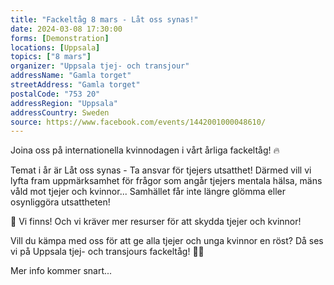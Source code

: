 ```yaml
---
title: "Fackeltåg 8 mars - Låt oss synas!"
date: 2024-03-08 17:30:00
forms: [Demonstration]
locations: [Uppsala]
topics: ["8 mars"]
organizer: "Uppsala tjej- och transjour"
addressName: "Gamla torget"
streetAddress: "Gamla torget"
postalCode: "753 20"
addressRegion: "Uppsala"
addressCountry: Sweden
source: https://www.facebook.com/events/1442001000048610/
---
```

Joina oss på internationella kvinnodagen i vårt årliga fackeltåg! ‍🔥

Temat i år är Låt oss synas - Ta ansvar för tjejers utsatthet! Därmed vill vi lyfta fram uppmärksamhet för frågor som angår tjejers mentala hälsa, mäns våld mot tjejer och kvinnor... Samhället får inte längre glömma eller osynliggöra utsattheten!

📣 Vi finns! Och vi kräver mer resurser för att skydda tjejer och kvinnor!

Vill du kämpa med oss för att ge alla tjejer och unga kvinnor en röst? Då ses vi på Uppsala tjej- och transjours fackeltåg! 💪💃

Mer info kommer snart...
